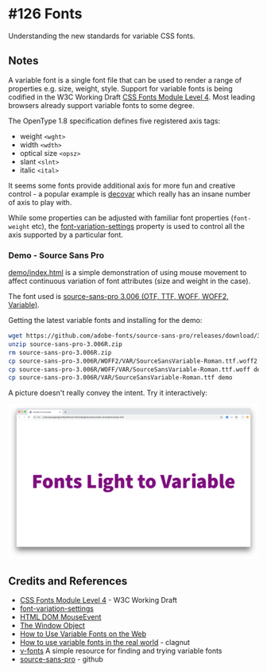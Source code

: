# #126 Fonts

Understanding the new standards for variable CSS fonts.

## Notes

A variable font is a single font file that can be used to render a range of properties e.g. size, weight, style.
Support for variable fonts is being codified in the W3C Working Draft [CSS Fonts Module Level 4](https://www.w3.org/TR/css-fonts-4/).
Most leading browsers already support variable fonts to some degree.

The OpenType 1.8 specification defines five registered axis tags:

* weight `<wght>`
* width `<wdth>`
* optical size `<opsz>`
* slant `<slnt>`
* italic `<ital>`

It seems some fonts provide additional axis for more fun and creative control - a popular
example is [decovar](https://github.com/TypeNetwork/Decovar) which really has an insane number of axis to play with.

While some properties can be adjusted with familiar font properties (`font-weight` etc),
the [font-variation-settings](https://developer.mozilla.org/en-US/docs/Web/CSS/font-variation-settings)
property is used to control all the axis supported by a particular font.

### Demo - Source Sans Pro

[demo/index.html](./demo/index.html) is a simple demonstration of using mouse movement
to affect continuous variation of font attributes (size and weight in the case).

The font used is [source-sans-pro 3.006 (OTF, TTF, WOFF, WOFF2, Variable)](https://github.com/adobe-fonts/source-sans-pro/releases/tag/3.006R).

Getting the latest variable fonts and installing for the demo:

```bash
wget https://github.com/adobe-fonts/source-sans-pro/releases/download/3.006R/source-sans-pro-3.006R.zip
unzip source-sans-pro-3.006R.zip
rm source-sans-pro-3.006R.zip
cp source-sans-pro-3.006R/WOFF2/VAR/SourceSansVariable-Roman.ttf.woff2 demo
cp source-sans-pro-3.006R/WOFF/VAR/SourceSansVariable-Roman.ttf.woff demo
cp source-sans-pro-3.006R/VAR/SourceSansVariable-Roman.ttf demo
```

A picture doesn't really convey the intent. Try it interactively:

[![demo](./assets/demo.png?raw=true)](./demo/index.html)

## Credits and References

* [CSS Fonts Module Level 4](https://www.w3.org/TR/css-fonts-4/) - W3C Working Draft
* [font-variation-settings](https://developer.mozilla.org/en-US/docs/Web/CSS/font-variation-settings)
* [HTML DOM MouseEvent](https://www.w3schools.com/jsref/obj_mouseevent.asp)
* [The Window Object](https://www.w3schools.com/jsref/obj_window.asp)
* [How to Use Variable Fonts on the Web](https://webdesign.tutsplus.com/articles/how-to-use-variable-fonts-on-the-web--cms-30212)
* [How to use variable fonts in the real world](http://clagnut.com/blog/2390/) - clagnut
* [v-fonts](https://v-fonts.com/) A simple resource for finding and trying variable fonts
* [source-sans-pro](https://github.com/adobe-fonts/source-sans-pro) - github
